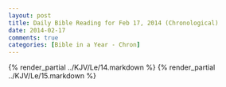 ```yaml
---
layout: post
title: Daily Bible Reading for Feb 17, 2014 (Chronological)
date: 2014-02-17
comments: true
categories: [Bible in a Year - Chron]
---
```

{% render_partial ../KJV/Le/14.markdown %}
{% render_partial ../KJV/Le/15.markdown %}
